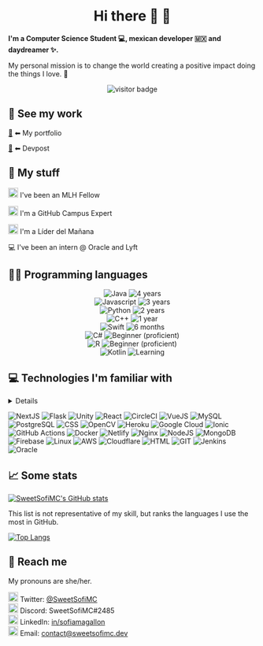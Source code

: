 <h1 align="center">
  Hi there 👋 🌸
</h1>

**I'm a Computer Science Student 💻, mexican developer :mexico: and daydreamer ✨.**

My personal mission is to change the world creating a positive impact doing the things I love. 💖

<p align="center">
  <img src="https://visitor-badge.laobi.icu/badge?page_id=sweetsofimc.sweetsofimc" alt="visitor badge"/>
</p>

## 💼 See my work

[🌸](https://sweetsofimc.dev/) ⬅ My portfolio

[📁](https://devpost.com/SweetSofiMC) ⬅ Devpost

## 🚀 My stuff
  
[<img src="https://user-images.githubusercontent.com/7455707/136626398-7fa3c90b-3f02-4739-8bb9-54312c2030d9.png" width="20" height="20" />](https://fellowship.mlh.io/) I've been an MLH Fellow

[<img src="https://user-images.githubusercontent.com/7455707/136626260-a3b5d820-6f8a-4f04-a5d3-fab0aae6b776.png" width="20" height="20" />](https://education.github.com/) I'm a GitHub Campus Expert

[<img src="https://user-images.githubusercontent.com/7455707/136626898-4b43a110-89f7-40be-bb9e-d98e572ac46b.png" width="20" height="20" />](http://lideresdelmanana.itesm.mx/) I'm a Líder del Mañana

💻 I've been an intern @ Oracle and Lyft

## 👩‍💻 Programming languages
<p align="center">


<img src="https://img.shields.io/badge/Java-ED8B00?style=for-the-badge&logo=java&logoColor=white" alt="Java" />
<img src="https://img.shields.io/badge/4%20years-69b34c?style=for-the-badge" alt="4 years" />
<br/>
<img src="https://img.shields.io/badge/JavaScript-323330?style=for-the-badge&logo=javascript&logoColor=F7DF1E" alt="Javascript" />
<img src="https://img.shields.io/badge/2%20years-acb334?style=for-the-badge" alt="3 years" />
<br/>
<img src="https://img.shields.io/badge/Python-FFD43B?style=for-the-badge&logo=python&logoColor=blue" alt="Python" />
<img src="https://img.shields.io/badge/2%20years-acb334?style=for-the-badge" alt="2 years" />
<br/>
<img src="https://img.shields.io/badge/C%2B%2B-00599C?style=for-the-badge&logo=c%2B%2B&logoColor=white" alt="C++" />
<img src="https://img.shields.io/badge/1%20year-fab733?style=for-the-badge" alt="1 year" />
<br/>
<img src="https://img.shields.io/badge/Swift-FA7343?style=for-the-badge&logo=swift&logoColor=whit" alt="Swift" />
<img src="https://img.shields.io/badge/6%20months-ff8e15?style=for-the-badge" alt="6 months" />
<br/>
<img src="https://img.shields.io/badge/C%23-239120?style=for-the-badge&logo=c-sharp&logoColor=white" alt="C#" />
<img src="https://img.shields.io/badge/beginner%20(proficient)-ff4e11?style=for-the-badge" alt="Beginner (proficient)" />
<br/>
<img src="https://img.shields.io/badge/R-276DC3?style=for-the-badge&logo=r&logoColor=white" alt="R" />
<img src="https://img.shields.io/badge/beginner%20(proficient)-ff4e11?style=for-the-badge" alt="Beginner (proficient)" />
<br/>
<img src="https://img.shields.io/badge/Kotlin-0095D5?style=for-the-badge&logo=kotlin&logoColor=white" alt="Kotlin" />
<img src="https://img.shields.io/badge/Learning-ff0d0d?style=for-the-badge" alt="Learning" />

</p>

## 💻 Technologies I'm familiar with
<details><i>I'm not an expert in all of these, I have different levels of proficiency in each one.</i></details>

<!-- TODO
- [] Center images changing from markdown to html
-->
![NextJS](https://img.shields.io/badge/next.js-000000?style=for-the-badge&logo=nextdotjs&logoColor=white) ![Flask](https://img.shields.io/badge/Flask-000000?style=for-the-badge&logo=flask&logoColor=white) ![Unity](https://img.shields.io/badge/Unity-100000?style=for-the-badge&logo=unity&logoColor=white) ![React](https://img.shields.io/badge/React-20232A?style=for-the-badge&logo=react&logoColor=61DAFB) ![CircleCI](https://img.shields.io/badge/circleci-343434?style=for-the-badge&logo=circleci&logoColor=white) ![VueJS](https://img.shields.io/badge/Vue.js-35495E?style=for-the-badge&logo=vuedotjs&logoColor=4FC08D) ![MySQL](https://img.shields.io/badge/MySQL-005C84?style=for-the-badge&logo=mysql&logoColor=white) ![PostgreSQL](https://img.shields.io/badge/PostgreSQL-316192?style=for-the-badge&logo=postgresql&logoColor=white) ![CSS](https://img.shields.io/badge/CSS3-1572B6?style=for-the-badge&logo=css3&logoColor=white) ![OpenCV](https://img.shields.io/badge/OpenCV-27338e?style=for-the-badge&logo=OpenCV&logoColor=white) ![Heroku](https://img.shields.io/badge/Heroku-430098?style=for-the-badge&logo=heroku&logoColor=white) ![Google Cloud](https://img.shields.io/badge/Google_Cloud-4285F4?style=for-the-badge&logo=google-cloud&logoColor=white) ![Ionic](https://img.shields.io/badge/Ionic-3880FF?style=for-the-badge&logo=ionic&logoColor=white) ![GitHub Actions](https://img.shields.io/badge/GitHub_Actions-2088FF?style=for-the-badge&logo=github-actions&logoColor=white) ![Docker](https://img.shields.io/badge/Docker-2CA5E0?style=for-the-badge&logo=docker&logoColor=white) ![Netlify](https://img.shields.io/badge/Netlify-00C7B7?style=for-the-badge&logo=netlify&logoColor=white) ![Nginx](https://img.shields.io/badge/Nginx-009639?style=for-the-badge&logo=nginx&logoColor=white) ![NodeJS](https://img.shields.io/badge/Node.js-339933?style=for-the-badge&logo=nodedotjs&logoColor=white) ![MongoDB](https://img.shields.io/badge/MongoDB-4EA94B?style=for-the-badge&logo=mongodb&logoColor=white) ![Firebase](https://img.shields.io/badge/firebase-ffca28?style=for-the-badge&logo=firebase&logoColor=black) ![Linux](https://img.shields.io/badge/Linux-FCC624?style=for-the-badge&logo=linux&logoColor=black) ![AWS](https://img.shields.io/badge/Amazon_AWS-FF9900?style=for-the-badge&logo=amazonaws&logoColor=white) ![Cloudflare](https://img.shields.io/badge/Cloudflare-F38020?style=for-the-badge&logo=Cloudflare&logoColor=white) ![HTML](https://img.shields.io/badge/HTML5-E34F26?style=for-the-badge&logo=html5&logoColor=white) ![GIT](https://img.shields.io/badge/GIT-E44C30?style=for-the-badge&logo=git&logoColor=white) ![Jenkins](https://img.shields.io/badge/Jenkins-D24939?style=for-the-badge&logo=Jenkins&logoColor=white) ![Oracle](https://img.shields.io/badge/Oracle-F80000?style=for-the-badge&logo=oracle&logoColor=black)



## 📈 Some stats

[![SweetSofiMC's GitHub stats](https://github-readme-stats.vercel.app/api?username=SweetSofiMC&show_icons=true&theme=radical&count_private=true)](https://github.com/anuraghazra/github-readme-stats) 

This list is not representative of my skill, but ranks the languages I use the most in GitHub.

[![Top Langs](https://github-readme-stats.vercel.app/api/top-langs/?username=sweetsofimc&layout=compact)](https://github.com/anuraghazra/github-readme-stats)

## 👧 Reach me

My pronouns are she/her.

<img src="https://user-images.githubusercontent.com/7455707/217067036-49c515a7-13d4-4b5b-aed0-18d86c93970b.png" height="20" /> Twitter: [@SweetSofiMC](https://twitter.com/SweetSofiMC)
<br/>
<img src="https://user-images.githubusercontent.com/7455707/217076713-3b8aeebd-8878-4487-8629-fcd0abc70374.png" height="20" /> Discord: SweetSofiMC#2485
<br/>
<img src="https://user-images.githubusercontent.com/7455707/217076575-9995fdbb-daff-415d-b3ad-ccaa5d96a1f5.png" height="20" /> LinkedIn: [in/sofiamagallon](https://www.linkedin.com/in/sofiamagallon/)
<br/>
<img src="https://user-images.githubusercontent.com/7455707/217076588-c022ba23-4685-40ae-b6e5-66713daa7beb.png" height="20" /> Email: [contact@sweetsofimc.dev](mailto:contact@sweetsofimc.dev)
